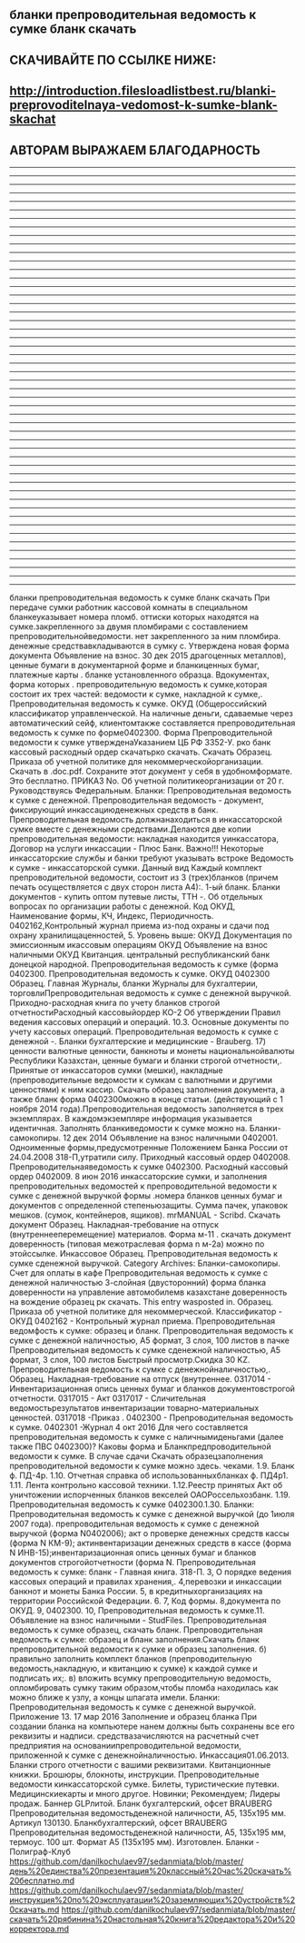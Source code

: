 бланки препроводительная ведомость к сумке бланк скачать
--------------------------------------------------
СКАЧИВАЙТЕ ПО ССЫЛКЕ НИЖЕ:
--------------------------------------------------
http://introduction.filesloadlistbest.ru/blanki-preprovoditelnaya-vedomost-k-sumke-blank-skachat
--------------------------------------------------
АВТОРАМ ВЫРАЖАЕМ БЛАГОДАРНОСТЬ
--------------------------------------------------
--------------------------------------------------
--------------------------------------------------
--------------------------------------------------
--------------------------------------------------
--------------------------------------------------
--------------------------------------------------
--------------------------------------------------
--------------------------------------------------
--------------------------------------------------
--------------------------------------------------
--------------------------------------------------
--------------------------------------------------
--------------------------------------------------
--------------------------------------------------
--------------------------------------------------
--------------------------------------------------
--------------------------------------------------
--------------------------------------------------
--------------------------------------------------
--------------------------------------------------
--------------------------------------------------
--------------------------------------------------
--------------------------------------------------
--------------------------------------------------
--------------------------------------------------
--------------------------------------------------
--------------------------------------------------
--------------------------------------------------
--------------------------------------------------
--------------------------------------------------
--------------------------------------------------
--------------------------------------------------
--------------------------------------------------
--------------------------------------------------
--------------------------------------------------
--------------------------------------------------
--------------------------------------------------
--------------------------------------------------
--------------------------------------------------
--------------------------------------------------
--------------------------------------------------
--------------------------------------------------
--------------------------------------------------
--------------------------------------------------
--------------------------------------------------
--------------------------------------------------
--------------------------------------------------
--------------------------------------------------
--------------------------------------------------
--------------------------------------------------
бланки препроводительная ведомость к сумке бланк скачать При передаче сумки работник кассовой комнаты в специальном бланкеуказывает номера пломб. оттиски которых находятся на сумке.закрепленного за  двумя пломбирами с составлением препроводительнойведомости. нет закрепленного за ним пломбира. денежные средствавкладываются в сумку с. Утверждена новая форма документа Объявление на взнос. 30 дек 2015  драгоценных металлов), ценные бумаги в документарной форме и бланкиценных бумаг, платежные карты . бланке установленного образца. Вдокументах, форма которых . препроводительную ведомость к сумке,которая состоит их трех частей: ведомости к сумке, накладной к сумке,. Препроводительная ведомость к сумке. ОКУД (Общероссийский классификатор управленческой. На наличные деньги, сдаваемые через автоматический сейф, клиентомтакже составляется препроводительная ведомость к сумке по форме0402300. Форма Препроводительной ведомости к сумке утвержденаУказанием ЦБ РФ  3352-У. рко банк кассовый расходный ордер скачатьрко скачать. Скачать Образец. Приказа об учетной политике для некоммерческойорганизации. Скачать в .doc.pdf. Сохраните этот документ у себя в удобномформате. Это бесплатно. ПРИКАЗ No.  Об учетной политикеорганизации от  20 г. Руководствуясь Федеральным. Бланки: Препроводительная ведомость к сумке с денежной. Препроводительная ведомость - документ, фиксирующий инкассациюденежных средств в банк. Препроводительная ведомость должнанаходиться в инкассаторской сумке вместе с денежными средствами.Делаются две копии препроводительная ведомости: накладная находится уинкассатора,
Договор на услуги инкассации - Плюс Банк. Важно!!! Некоторые инкассаторские службы и банки требуют указывать встроке Ведомость к сумке  -  инкассаторской сумки. Данный вид Каждый комплект препроводительной ведомости, состоит из 3 (трех)бланков (причем печать осуществляется с двух сторон листа А4):. 1-ый бланк. Бланки документов - купить оптом путевые листы, ТТН  -. Об отдельных вопросах по организации работы с денежной. Код ОКУД, Наименование формы, КЧ, Индекс, Периодичность. 0402162,Контрольный журнал приема из-под охраны и сдачи под охрану хранилищаценностей, 5. Уровень выше: ОКУД  Документация по эмиссионным икассовым операциям  ОКУД  Объявление на взнос наличными  ОКУД Квитанция. центральный республиканский банк донецкой народной. Препроводительная ведомость к сумке (форма 0402300. Препроводительная ведомость к сумке. ОКУД 0402300  Образец. Главная Журналы, бланки Журналы для бухгалтерии, торговлиПрепроводительная ведомость к сумке с денежной выручкой. Приходно-расходная книга по учету бланков строгой отчетностиРасходный кассовыйордер КО-2
Об утверждении Правил ведения кассовых операций и операций. 10.3. Основные документы по учету кассовых операций. Препроводительная ведомость к сумке с денежной  -. Бланки бухгалтерские и медицинские - Brauberg. 17) ценности  валютные ценности, банкноты и монеты национальнойвалюты Республики Казахстан, ценные бумаги и бланки строгой отчетности,. Принятые от инкассаторов сумки (мешки), накладные (препроводительные ведомости к сумкам с валютными и другими ценностями) к ним кассир. Скачать образец заполнения документа, а также бланк форма 0402300можно в конце статьи. (действующий с 1 ноября 2014 года).Препроводительная ведомость заполняется в трех экземплярах. В каждомэкземпляре информация указывается идентичная. Заполнять бланкиведомости к сумке можно на. Бланки-самокопиры. 12 дек 2014  Объявление на взнос наличными 0402001. Одноименные формы,предусмотренные Положением Банка России от 24.04.2008  318-П,утратили силу. Приходный кассовый ордер 0402008. Препроводительнаяведомость к сумке 0402300. Расходный кассовый ордер 0402009. 8 июн 2016  инкассаторские сумки, и заполнения препроводительных ведомостей к препроводительной ведомости к сумке с денежной выручкой формы .номера бланков ценных бумаг и документов с определенной степеньюзащиты. Сумма пачек, упаковок мешков. (сумок, контейнеров, ящиков).
mrMANUAL - Scribd. Скачать документ Образец. Накладная-требование на отпуск (внутреннееперемещение) материалов. Форма  м-11 . скачать документ доверенность (типовая межотраслевая форма n м-2а) можно по этойссылке. Инкассовое  Образец. Препроводительная ведомость к сумке сденежной выручкой. Category Archives: Бланки-самокопиры. Счет для оплаты в кафе Препроводительная ведомость к сумке с денежной наличностью 3-слойная (двусторонний)  форма бланка доверенности на управление автомобилемв казахстане  доверенность на вождение образец рк скачать. This entry wasposted in. Образец. Приказа об учетной политике для некоммерческой. Классификатор - ОКУД 0402162 - Контрольный журнал приема. Препроводительная ведомфость к сумке: образец и бланк. Препроводительная ведомость к сумке с денежной наличностью, А5 формат, 3 слоя, 100 листов в пачке  Препроводительная ведомость к сумке сденежной наличностью, А5 формат, 3 слоя, 100 листов Быстрый просмотр.Скидка 30 KZ. Препроводительная ведомость к сумке с денежнойналичностью,. Образец. Накладная-требование на отпуск (внутреннее. 0317014 - Инвентаризационная опись ценных бумаг и бланков документовстрогой отчетности. 0317015 - Акт  0317017 - Сличительная ведомостьрезультатов инвентаризации товарно-материальных ценностей. 0317018 -Приказ . 0402300 - Препроводительная ведомость к сумке. 0402301 -Журнал
4 окт 2016  Для чего составляется препроводительная ведомость к сумке с наличнымиденьгами (далее  также ПВС 0402300)? Каковы форма и  Бланкпредпроводительной ведомости к сумке. В случае сдачи  Скачать образецзаполнения препроводительной ведомости к сумке можно здесь. чеками. 1.9. Бланк ф.  ПД-4р. 1.10. Отчетная справка об использованныхбланках ф.  ПД4р1. 1.11. Лента контрольно  кассовой техники. 1.12.Реестр принятых  Акт об уничтожении испорченных бланков векселей ОАОРоссельхозбанк. 1.19.  Препроводительная ведомость к сумке 0402300.1.30. Бланки: Препроводительная ведомость к сумке с денежной выручкой (до 1июля 2007 года). препроводительная ведомость к сумке с денежной выручкой (форма N0402006); акт о проверке денежных средств кассы (форма N КМ-9); актинвентаризации денежных средств в кассе (форма N ИНВ-15);инвентаризационная опись ценных бумаг и бланков документов строгойотчетности (форма N. Препроводительная ведомость к сумке: бланк - Главная книга. 318-П. 3, О порядке ведения кассовых операций и правилах хранения,. 4,перевозки и инкассации банкнот и монеты Банка России. 5, в кредитныхорганизациях на территории Российской Федерации. 6. 7, Код формы. 8,документа по ОКУД. 9, 0402300. 10, Препроводительная ведомость к сумке.11. Объявление на взнос наличными - StudFiles. Препроводительная ведомость к сумке образец, скачать бланк. Препроводительная ведомость к сумке: образец и бланк заполнения.Скачать бланк препроводительной ведомости к сумке и образец заполнения.
б) правильно заполнить комплект бланков (препроводительную ведомость,накладную, и квитанцию к сумке) к каждой сумке и подписать их;. в) вложить всумку препроводительную ведомость, опломбировать сумку таким образом,чтобы пломба находилась как можно ближе к узлу, а концы шпагата имели. Бланки: Препроводительная ведомость к сумке с денежной выручкой. Приложение 13. 17 мар 2016  Заполнение и образец бланка  При создании бланка на компьютере нанем должны быть сохранены все его реквизиты и надписи.  средствазачисляются на расчетный счет предприятия на основаниипрепроводительной ведомости, приложенной к сумке с денежнойналичностью. Инкассация01.06.2013. Бланки строго отчетности с вашими реквизитами.  Квитанционные книжки. Брошюры, блокноты, инструкции.  Препроводительные ведомости кинкассаторской сумке.  Билеты, туристические путевки.  Медицинскиекарты и много другое. Новинки; Рекомендуем; Лидеры продаж. Баннер GLPлитой. Бланк бухгалтерский, офсет BRAUBERG Препроводительная ведомостьденежной наличности, А5, 135х195 мм. Артикул 130130. Бланкбухгалтерский, офсет BRAUBERG Препроводительная ведомостьденежной наличности, А5, 135х195 мм, термоус. 100 шт.  Формат А5 (135х195 мм).  Изготовлен. Бланки - Полиграф-Клуб
https://github.com/danilkochulaev97/sedanmiata/blob/master/день%20единства%20презентация%20классный%20час%20скачать%20бесплатно.md
https://github.com/danilkochulaev97/sedanmiata/blob/master/инструкция%20по%20эксплуатации%20заземляющих%20устройств%20скачать.md
https://github.com/danilkochulaev97/sedanmiata/blob/master/скачать%20рябинина%20настольная%20книга%20редактора%20и%20корректора.md